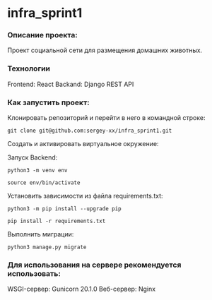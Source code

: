 # infra_sprint1 

### Описание проекта:
Проект социальной сети для размещения домашних животных.

### Технологии
Frontend: React
Backand: Django REST API

### Как запустить проект:

Клонировать репозиторий и перейти в него в командной строке:

```
git clone git@github.com:sergey-xx/infra_sprint1.git
```

Cоздать и активировать виртуальное окружение:

Запуск Backend:
```
python3 -m venv env
```

```
source env/bin/activate
```

Установить зависимости из файла requirements.txt:

```
python3 -m pip install --upgrade pip
```

```
pip install -r requirements.txt
```

Выполнить миграции:

```
python3 manage.py migrate
```


### Для использования на сервере рекомендуется использовать:

WSGI-сервер: Gunicorn 20.1.0 
Веб-сервер: Nginx
